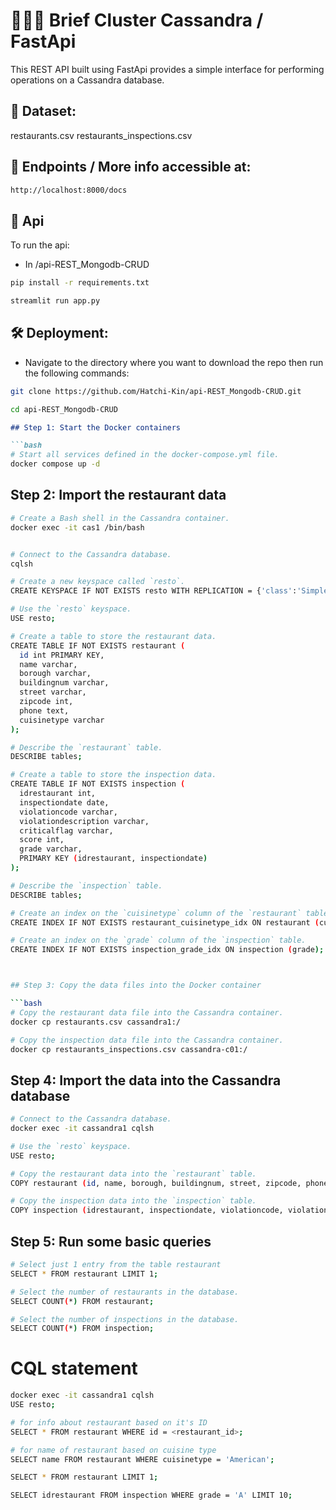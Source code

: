 # 🧑🏻‍💻  Brief Cluster Cassandra / FastApi  
This REST API built using FastApi provides a simple interface for performing operations on a Cassandra database.


## 💾 Dataset:
restaurants.csv
restaurants_inspections.csv


##  🧐  Endpoints / More info accessible at:
```bash
http://localhost:8000/docs
```

## 🙇 Api
To run the api:
* In /api-REST_Mongodb-CRUD
```bash
pip install -r requirements.txt
```
```bash
streamlit run app.py
```   

## 🛠️ Deployment:
* Navigate to the directory where you want to download the repo then run the following commands:
```bash
git clone https://github.com/Hatchi-Kin/api-REST_Mongodb-CRUD.git
```
```bash
cd api-REST_Mongodb-CRUD
```

```markdown
## Step 1: Start the Docker containers

```bash
# Start all services defined in the docker-compose.yml file.
docker compose up -d
```

## Step 2: Import the restaurant data

```bash
# Create a Bash shell in the Cassandra container.
docker exec -it cas1 /bin/bash


# Connect to the Cassandra database.
cqlsh

# Create a new keyspace called `resto`.
CREATE KEYSPACE IF NOT EXISTS resto WITH REPLICATION = {'class':'SimpleStrategy', 'replication_factor': 2};

# Use the `resto` keyspace.
USE resto;

# Create a table to store the restaurant data.
CREATE TABLE IF NOT EXISTS restaurant (
  id int PRIMARY KEY,
  name varchar,
  borough varchar,
  buildingnum varchar,
  street varchar,
  zipcode int,
  phone text,
  cuisinetype varchar
);

# Describe the `restaurant` table.
DESCRIBE tables;

# Create a table to store the inspection data.
CREATE TABLE IF NOT EXISTS inspection (
  idrestaurant int,
  inspectiondate date,
  violationcode varchar,
  violationdescription varchar,
  criticalflag varchar,
  score int,
  grade varchar,
  PRIMARY KEY (idrestaurant, inspectiondate)
);

# Describe the `inspection` table.
DESCRIBE tables;

# Create an index on the `cuisinetype` column of the `restaurant` table.
CREATE INDEX IF NOT EXISTS restaurant_cuisinetype_idx ON restaurant (cuisinetype);

# Create an index on the `grade` column of the `inspection` table.
CREATE INDEX IF NOT EXISTS inspection_grade_idx ON inspection (grade);



## Step 3: Copy the data files into the Docker container

```bash
# Copy the restaurant data file into the Cassandra container.
docker cp restaurants.csv cassandra1:/

# Copy the inspection data file into the Cassandra container.
docker cp restaurants_inspections.csv cassandra-c01:/
```

## Step 4: Import the data into the Cassandra database

```bash
# Connect to the Cassandra database.
docker exec -it cassandra1 cqlsh

# Use the `resto` keyspace.
USE resto;

# Copy the restaurant data into the `restaurant` table.
COPY restaurant (id, name, borough, buildingnum, street, zipcode, phone, cuisinetype) FROM '/restaurants.csv' WITH DELIMITER=',';

# Copy the inspection data into the `inspection` table.
COPY inspection (idrestaurant, inspectiondate, violationcode, violationdescription, criticalflag, score, grade) FROM '/restaurants_inspections.csv' WITH DELIMITER=',';
```

## Step 5: Run some basic queries

```bash
# Select just 1 entry from the table restaurant
SELECT * FROM restaurant LIMIT 1;

# Select the number of restaurants in the database.
SELECT COUNT(*) FROM restaurant;

# Select the number of inspections in the database.
SELECT COUNT(*) FROM inspection;
```

# CQL statement
```bash
docker exec -it cassandra1 cqlsh
USE resto;
```
```bash
# for info about restaurant based on it's ID
SELECT * FROM restaurant WHERE id = <restaurant_id>;
```
```bash
# for name of restaurant based on cuisine type
SELECT name FROM restaurant WHERE cuisinetype = 'American';
```
```bash
SELECT * FROM restaurant LIMIT 1;
```

```bash
SELECT idrestaurant FROM inspection WHERE grade = 'A' LIMIT 10;
```
